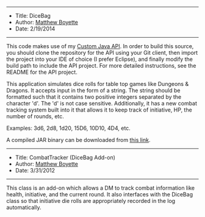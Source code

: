 *******************************************************************

* Title:  DiceBag
* Author: [Matthew Boyette](mailto:Dyndrilliac@gmail.com)
* Date:   2/19/2014

*******************************************************************

This code makes use of my [Custom Java API](https://github.com/Dyndrilliac/java-custom-api). In order to build this source, you should clone the repository for the API using your Git client, then import the project into your IDE of choice (I prefer Eclipse), and finally modify the build path to include the API project. For more detailed instructions, see the README for the API project.

This application simulates dice rolls for table top games like Dungeons & Dragons. It accepts input in the form of a string. The string should be formatted such that it contains two positive integers separated by the character 'd'. The 'd' is not case sensitive. Additionally, it has a new combat tracking system built into it that allows it to keep track of initiative, HP, the number of rounds, etc.
	
Examples: 3d6, 2d8, 1d20, 15D6, 10D10, 4D4, etc.

A compiled JAR binary can be downloaded from [this link](https://db.tt/ONZwv8k8).

*******************************************************************

* Title:  CombatTracker (DiceBag Add-on)
* Author: [Matthew Boyette](mailto:Dyndrilliac@gmail.com)
* Date:   3/31/2012

*******************************************************************

This class is an add-on which allows a DM to track combat information like health, initiative, and the current round. It also interfaces with the DiceBag class so that initiative die rolls are appropriately recorded in the log automatically.